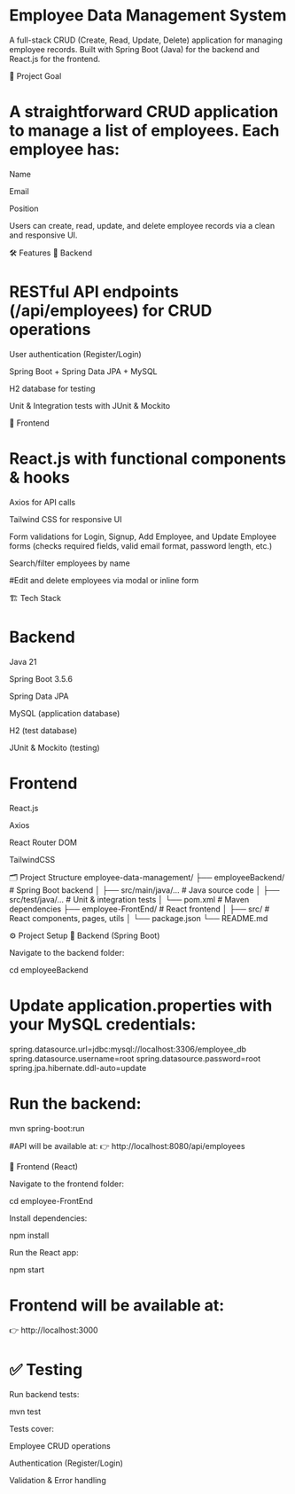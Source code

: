 # Employee Data Management System

A full-stack CRUD (Create, Read, Update, Delete) application for managing employee records.
Built with Spring Boot (Java) for the backend and React.js for the frontend.

🚀 Project Goal

# A straightforward CRUD application to manage a list of employees. Each employee has:

Name

Email

Position

Users can create, read, update, and delete employee records via a clean and responsive UI.

🛠️ Features
🔹 Backend

# RESTful API endpoints (/api/employees) for CRUD operations

User authentication (Register/Login)

Spring Boot + Spring Data JPA + MySQL

H2 database for testing

Unit & Integration tests with JUnit & Mockito

🔹 Frontend

# React.js with functional components & hooks

Axios for API calls

Tailwind CSS for responsive UI

Form validations for Login, Signup, Add Employee, and Update Employee forms (checks required fields, valid email format, password length, etc.)

Search/filter employees by name

#Edit and delete employees via modal or inline form

🏗️ Tech Stack
# Backend

Java 21

Spring Boot 3.5.6

Spring Data JPA

MySQL (application database)

H2 (test database)

JUnit & Mockito (testing)

# Frontend

React.js

Axios

React Router DOM

TailwindCSS

🗂️ Project Structure
employee-data-management/
├── employeeBackend/        # Spring Boot backend
│   ├── src/main/java/...   # Java source code
│   ├── src/test/java/...   # Unit & integration tests
│   └── pom.xml             # Maven dependencies
├── employee-FrontEnd/      # React frontend
│   ├── src/                # React components, pages, utils
│   └── package.json
└── README.md

⚙️ Project Setup
🔹 Backend (Spring Boot)

Navigate to the backend folder:

cd employeeBackend

# Update application.properties with your MySQL credentials:

spring.datasource.url=jdbc:mysql://localhost:3306/employee_db
spring.datasource.username=root
spring.datasource.password=root
spring.jpa.hibernate.ddl-auto=update

# Run the backend:
mvn spring-boot:run

#API will be available at:
👉 http://localhost:8080/api/employees

🔹 Frontend (React)

Navigate to the frontend folder:

cd employee-FrontEnd


Install dependencies:

npm install


Run the React app:

npm start


# Frontend will be available at:
👉 http://localhost:3000

# ✅ Testing

Run backend tests:

mvn test


Tests cover:

Employee CRUD operations

Authentication (Register/Login)

Validation & Error handling
